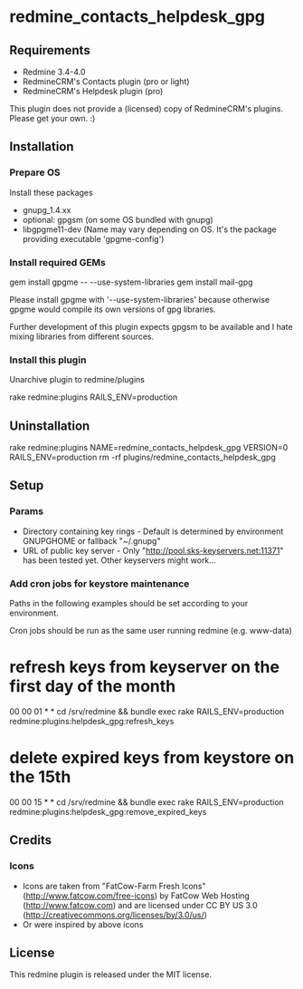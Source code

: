 redmine_contacts_helpdesk_gpg
=============================

Requirements
------------

* Redmine 3.4-4.0
* RedmineCRM's Contacts plugin (pro or light)
* RedmineCRM's Helpdesk plugin (pro)

This plugin does not provide a (licensed) copy of RedmineCRM's plugins. Please get your own. :)

Installation
------------

### Prepare OS

Install these packages

* gnupg_1.4.xx
* optional: gpgsm (on some OS bundled with gnupg)
* libgpgme11-dev (Name may vary depending on OS. It's the package providing executable 'gpgme-config')


### Install required GEMs

  gem install gpgme -- --use-system-libraries
  gem install mail-gpg

Please install gpgme with '--use-system-libraries' because otherwise gpgme would compile its own versions of gpg libraries.

Further development of this plugin expects gpgsm to be available and I hate mixing libraries from different sources.


### Install this plugin

Unarchive plugin to redmine/plugins

  rake redmine:plugins RAILS_ENV=production


Uninstallation
--------------

  rake redmine:plugins NAME=redmine_contacts_helpdesk_gpg VERSION=0 RAILS_ENV=production
  rm -rf plugins/redmine_contacts_helpdesk_gpg


Setup
-----

### Params

* Directory containing key rings - Default is determined by environment GNUPGHOME or fallback "~/.gnupg"
* URL of public key server - Only "http://pool.sks-keyservers.net:11371" has been tested yet. Other keyservers might work...


### Add cron jobs for keystore maintenance

Paths in the following examples should be set according to your environment.

Cron jobs should be run as the same user running redmine (e.g. www-data)

  # refresh keys from keyserver on the first day of the month
  00 00 01 * * cd /srv/redmine && bundle exec rake RAILS_ENV=production redmine:plugins:helpdesk_gpg:refresh_keys
  # delete expired keys from keystore on the 15th
  00 00 15 * * cd /srv/redmine && bundle exec rake RAILS_ENV=production redmine:plugins:helpdesk_gpg:remove_expired_keys


Credits
-------

### Icons

* Icons are taken from "FatCow-Farm Fresh Icons" (http://www.fatcow.com/free-icons) by FatCow Web Hosting (http://www.fatcow.com) and are licensed under CC BY US 3.0 (http://creativecommons.org/licenses/by/3.0/us/)
* Or were inspired by above icons

License
-------

This redmine plugin is released under the MIT license.
